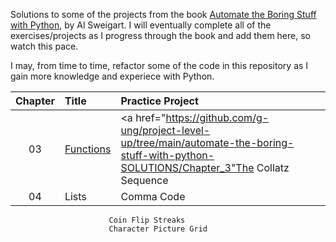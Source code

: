 Solutions to some of the projects from the book <a href="https://automatetheboringstuff.com/">Automate the Boring Stuff with Python</a>, by Al Sweigart.  I will eventually complete all of the exercises/projects as I progress through the book and add them here, so watch this pace.

I may, from time to time, refactor some of the code in this repository as I gain more knowledge and experiece with Python.

| Chapter   | Title     | Practice Project
| :-------: | :-------- | :-------------------- |
| 03        | <a href="https://automatetheboringstuff.com/2e/chapter3/Funtions](https://github.com/g-ung/project-level-up/tree/main/automate-the-boring-stuff-with-python-SOLUTIONS/Chapter_3)">Functions</a>  | <a href="https://github.com/g-ung/project-level-up/tree/main/automate-the-boring-stuff-with-python-SOLUTIONS/Chapter_3"The Collatz Sequence</a>  |
| 04        | Lists     | Comma Code
                          Coin Flip Streaks
                          Character Picture Grid
